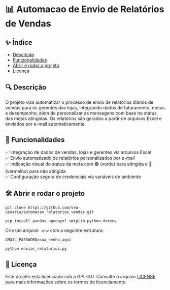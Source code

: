 # 📊 Automacao de Envio de Relatórios de Vendas

## ✨ Índice

- [Descrição](#-descri%C3%A7%C3%A3o)
- [Funcionalidades](#-funcionalidades)
- [Abrir e rodar o projeto](#%EF%B8%8F-abrir-e-rodar-o-projeto)
- [Licença](#-licen%C3%A7a)

## 🔍 Descrição

O projeto visa automatizar o processo de envio de relatórios diários de vendas para os gerentes das lojas, integrando dados de faturamento, metas e desempenho, além de personalizar as mensagens com base no status das metas atingidas. Os relatórios são gerados a partir de arquivos Excel e enviados por e-mail automaticamente.

## 🚀 Funcionalidades
✅ Integração de dados de vendas, lojas e gerentes via arquivos Excel  
✅ Envio automatizado de relatórios personalizados por e-mail  
✅ Indicação visual do status da meta com 🟢 (verde) para atingida e 🔴 (vermelho) para não atingida  
✅ Configuração segura de credenciais via variáveis de ambiente  

## 🛠️ Abrir e rodar o projeto

  ```
  git clone https://github.com/seu-usuario/automacao_relatorios_vendas.git
  ```

  ```
  pip install pandas openpyxl smtplib python-dotenv
  ```

  Crie um arquivo `.env` com a seguinte estrutura:
  ```
  GMAIL_PASSWORD=sua_senha_aqui
  ```

  ```
  python enviar_relatorios.py
  ```

## 📝 Licença

Este projeto está licenciado sob a GPL-3.0. Consulte o arquivo [LICENSE](LICENSE) para mais informações sobre os termos de licenciamento.

